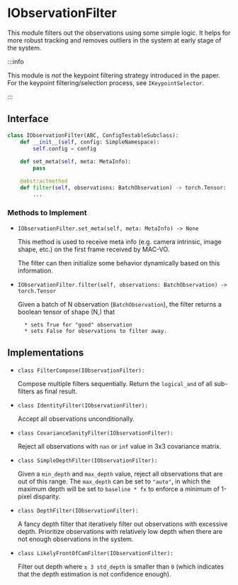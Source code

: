 # IObservationFilter

This module filters out the observations using some simple logic. It helps for more robust tracking and removes outliers in the system at early stage of the system.

:::info

This module is *not* the keypoint filtering strategy introduced in the paper. For the keypoint filtering/selection process, see `IKeypointSelector`.

:::

## Interface

```py title="Module/OutlierFilter.py"
class IObservationFilter(ABC, ConfigTestableSubclass):
    def __init__(self, config: SimpleNamespace):
        self.config = config
    
    def set_meta(self, meta: MetaInfo):
        pass

    @abstractmethod
    def filter(self, observations: BatchObservation) -> torch.Tensor:
        ...
```

### Methods to Implement

* `IObservationFilter.set_meta(self, meta: MetaInfo) -> None`

    This method is used to receive meta info (e.g. camera intrinsic, image shape, etc.) on the first frame received by MAC-VO.
    
    The filter can then initialize some behavior dynamically based on this information.

* `IObservationFilter.filter(self, observations: BatchObservation) -> torch.Tensor`

    Given a batch of N observation (`BatchObservation`), the filter returns a boolean tensor of shape (N,) that 

        * sets True for "good" observation 
        * sets False for observations to filter away.

## Implementations

* `class FilterCompose(IObservationFilter):`

    Compose multiple filters sequentially. Return the `logical_and` of all sub-filters as final result.

* `class IdentityFilter(IObservationFilter):`

    Accept all observations unconditionally.

* `class CovarianceSanityFilter(IObservationFilter):`

    Reject all observations with `nan` or `inf` value in 3x3 covariance matrix.

* `class SimpleDepthFilter(IObservationFilter):`

    Given a `min_depth` and `max_depth` value, reject all observations that are out of this range. The `max_depth` can be set to `"auto"`, in which the maximum depth will be set to `baseline * fx` to enforce a minimum of 1-pixel disparity.

* `class DepthFilter(IObservationFilter):`

    A fancy depth filter that iteratively filter out observations with excessive depth. Prioritize observations with relatively low depth when there are not enough observations in the system.

* `class LikelyFrontOfCamFilter(IObservationFilter):`

    Filter out depth where `± 3 std_depth` is smaller than `0` (which indicates that the depth estimation is not confidence enough).
